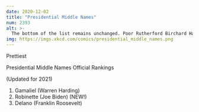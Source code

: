 ```yaml
---
date: 2020-12-02
title: "Presidential Middle Names"
num: 2393
alt: >-
  The bottom of the list remains unchanged. Poor Rutherford Birchard Hayes.
img: https://imgs.xkcd.com/comics/presidential_middle_names.png
---
```

Prettiest

Presidential Middle Names Official Rankings

(Updated for 2021)

 1. Gamaliel (Warren Harding)
 2. Robinette (Joe Biden) (NEW!)
 3. Delano (Franklin Roosevelt)